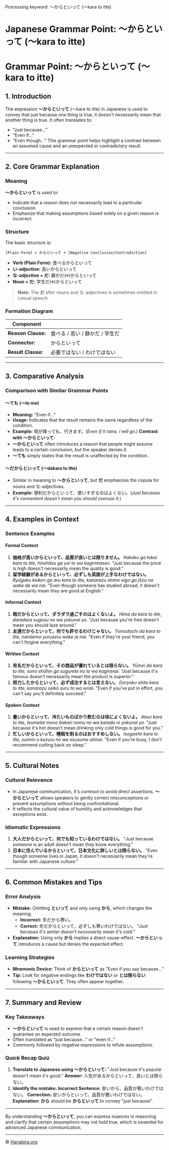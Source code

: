 Processing keyword: ～からといって (〜kara to itte)
# Japanese Grammar Point: ～からといって (〜kara to itte)
# Grammar Point: ～からといって (〜kara to itte)
## 1. Introduction
The expression **～からといって** (〜kara to itte) in Japanese is used to convey that just because one thing is true, it doesn't necessarily mean that another thing is true. It often translates to:
- "Just because..."
- "Even if..."
- "Even though..."
This grammar point helps highlight a contrast between an assumed cause and an unexpected or contradictory result.

---
## 2. Core Grammar Explanation
### Meaning
**～からといって** is used to:
- Indicate that a reason does not necessarily lead to a particular conclusion.
- Emphasize that making assumptions based solely on a given reason is incorrect.
### Structure
The basic structure is:
```plaintext
[Plain Form] + からといって + [Negative Conclusion/Contradiction]
```
- **Verb (Plain Form):** 食べるからといって
- **い-adjective:** 高いからといって
- **な-adjective + だ:** 静かだ(※)からといって
- **Noun + だ:** 学生だ(※)からといって
> **Note:** The **だ** after nouns and な-adjectives is sometimes omitted in casual speech.
### Formation Diagram
| **Component**          |                                     |
|------------------------|-------------------------------------|
| **Reason Clause:**     | 食べる / 高い / 静かだ / 学生だ |
| **Connector:**         | からといって                        |
| **Result Clause:**     | 必要ではない / わけではない          |
---
## 3. Comparative Analysis
### Comparison with Similar Grammar Points
#### ～ても (〜te mo)
- **Meaning:** "Even if..."
- **Usage:** Indicates that the result remains the same regardless of the condition.
- **Example:** 雨が降っても、行きます。(*Even if it rains, I will go.*)
**Contrast with ～からといって:**
- **～からといって** often introduces a reason that people might assume leads to a certain conclusion, but the speaker denies it.
- **～ても** simply states that the result is unaffected by the condition.
#### ～だからといって (〜dakara to itte)
- Similar in meaning to **～からといって**, but **だ** emphasizes the copula for nouns and な-adjectives.
- **Example:** 便利だからといって、使いすぎるのはよくない。(*Just because it's convenient doesn't mean you should overuse it.*)
---
## 4. Examples in Context
### Sentence Examples
#### Formal Context
1. **価格が高いからといって、品質が良いとは限りません。**
   *Kakaku ga takai kara to itte, hinshitsu ga yoi to wa kagirimasen.*
   "Just because the price is high doesn't necessarily mean the quality is good."
2. **留学経験があるからといって、必ずしも英語が上手なわけではない。**
   *Ryūgaku keiken ga aru kara to itte, kanarazu shimo eigo ga jōzu na wake de wa nai.*
   "Even though someone has studied abroad, it doesn't necessarily mean they are good at English."
#### Informal Context
1. **暇だからといって、ダラダラ過ごすのはよくないよ。**
   *Hima da kara to itte, daradara sugosu no wa yokunai yo.*
   "Just because you're free doesn't mean you should laze around."
2. **友達だからといって、何でも許せるわけじゃない。**
   *Tomodachi da kara to itte, nandemo yuruseru wake ja nai.*
   "Even if they're your friend, you can't forgive everything."
#### Written Context
1. **有名だからといって、その商品が優れているとは限らない。**
   *Yūmei da kara to itte, sono shōhin ga sugurete iru to wa kagiranai.*
   "Just because it's famous doesn't necessarily mean the product is superior."
2. **努力したからといって、必ず成功するとは言えない。**
   *Doryoku shita kara to itte, kanarazu seikō suru to wa ienai.*
   "Even if you've put in effort, you can't say you'll definitely succeed."
#### Spoken Context
1. **暑いからといって、冷たいものばかり飲むのは体によくないよ。**
   *Atsui kara to itte, tsumetai mono bakari nomu no wa karada ni yokunai yo.*
   "Just because it's hot doesn't mean drinking only cold things is good for you."
2. **忙しいからといって、睡眠を削るのはおすすめしない。**
   *Isogashii kara to itte, suimin o kezuru no wa osusume shinai.*
   "Even if you're busy, I don't recommend cutting back on sleep."
---
## 5. Cultural Notes
### Cultural Relevance
- In Japanese communication, it's common to avoid direct assertions. **～からといって** allows speakers to gently correct misconceptions or prevent assumptions without being confrontational.
- It reflects the cultural value of humility and acknowledges that exceptions exist.
### Idiomatic Expressions
1. **大人だからといって、何でも知っているわけではない。**
   "Just because someone is an adult doesn't mean they know everything."
2. **日本に住んでいるからといって、日本文化に詳しいとは限らない。**
   "Even though someone lives in Japan, it doesn't necessarily mean they're familiar with Japanese culture."
---
## 6. Common Mistakes and Tips
### Error Analysis
- **Mistake:** Omitting **といって** and only using **から**, which changes the meaning.
  - **Incorrect:** 冬だから寒い。
  - **Correct:** 冬だからといって、必ずしも寒いわけではない。
  *"Just because it's winter doesn't necessarily mean it's cold."*
- **Explanation:** Using only **から** implies a direct cause-effect. **～からといって** introduces a cause but denies the expected effect.
### Learning Strategies
- **Mnemonic Device:** Think of **からといって** as "Even if you say because..."
- **Tip:** Look for negative endings like **わけではない** or **とは限らない** following **～からといって**. They often appear together.
---
## 7. Summary and Review
### Key Takeaways
- **～からといって** is used to express that a certain reason doesn't guarantee an expected outcome.
- Often translated as "just because..." or "even if..."
- Commonly followed by negative expressions to refute assumptions.
### Quick Recap Quiz
1. **Translate to Japanese using ～からといって:**
   "Just because it's popular doesn't mean it's good."
   **Answer:** 人気があるからといって、良いとは限らない。
2. **Identify the mistake:**
   **Incorrect Sentence:** 安いから、品質が悪いわけではない。
   **Correction:** 安いからといって、品質が悪いわけではない。
   **Explanation:** **から** should be **からといって** to convey "just because".
---
By understanding **～からといって**, you can express nuances in reasoning and clarify that certain assumptions may not hold true, which is essential for advanced Japanese communication.


---

© [Hanabira.org](https://hanabira.org)
